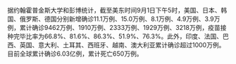 据约翰霍普金斯大学和彭博统计，截至美东时间9月1日下午5时，美国、日本、韩国、俄罗斯、德国分别新增确诊11.1万例、15.0万例、8.1万例、4.9万例、3.9万例，累计确诊9462万例、1910万例、2333万例、1929万例、3218万例，疫苗接种完毕比率为66.8%、81.6%、86.3%、51.9%、76.3%。此外，印度、法国、巴西、英国、意大利、土耳其、西班牙、越南、澳大利亚累计确诊超过1000万例。目前全球累计确诊6.03亿例，累计死亡650万例。